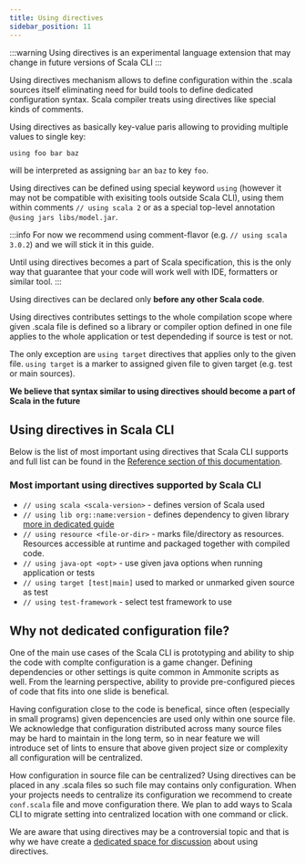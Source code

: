 ```yaml
---
title: Using directives
sidebar_position: 11
---
```


:::warning
Using directives is an experimental language extension that may change in future versions of Scala CLI
:::

Using directives mechanism allows to define configuration within the .scala sources itself eliminating need for build tools to define dedicated configuration syntax. Scala compiler treats using directives like special kinds of comments.

Using directives as basically key-value paris allowing to providing multiple values to single key:

```scala
using foo bar baz
```

will be interpreted as assigning `bar` an `baz` to key `foo`.

Using directives can be defined using special keyword `using` (however it may not be compatible with exisiting tools outside Scala CLI), using them within comments `// using scala 2` or as a special top-level annotation `@using jars libs/model.jar`.

:::info
For now we recommend using comment-flavor (e.g. `// using scala 3.0.2`) and we will stick it in this guide.

Until using directives becomes a part of Scala specification, this is the only way that guarantee that your code will work well with IDE, formatters or similar tool.
:::

Using directives can be declared only **before any other Scala code**.

Using directives contributes settings to the whole compilation scope where given .scala file is defined so a library or compiler option defined in one file applies to the whole application or test dependeding if source is test or not.

The only exception are `using target` directives that applies only to the given file. `using target` is a marker to assigned given file to given target (e.g. test or main sources).

**We believe that syntax similar to using directives should become a part of Scala in the future**

## Using directives in Scala CLI

Below is the list of most important using directives that Scala CLI supports and full list can be found in the [Reference section of this documentation](./reference/directives.md).

### Most important using directives supported by Scala CLI

- `// using scala <scala-version>` - defines version of Scala used
- `// using lib org::name:version` - defines dependency to given library [more in dedicated guide](http://localhost:3000/docs/guides/dependencies)
- `// using resource <file-or-dir>` - marks file/directory as resources. Resources accessible at runtime and packaged together with compiled code.
- `// using java-opt <opt>` - use given java options when running application or tests
- `// using target [test|main]` used to marked or unmarked given source as test
- `// using test-framework` - select test framework to use

## Why not dedicated configuration file?

One of the main use cases of the Scala CLI is prototyping and ability to ship the code with complte configuration is a game changer. Defining dependencies or other settings is quite common in Ammonite scripts as well. From the learning perspective, ability to provide pre-configured pieces of code that fits into one slide is benefical.

Having configuration close to the code is benefical, since often (especially in small programs) given depencencies are used only within one source file. We acknowledge that configuration distributed across many source files may be hard to maintain in the long term, so in near feature we will introduce set of lints to ensure that above given project size or complexity all configuration will be centralized.

How configuration in source file can be centralized? Using directives can be placed in any .scala files so such file may contains only configuration. When your projects needs to centralize its configuration we recommend to create `conf.scala` file and move configuration there. We plan to add ways to Scala CLI to migrate setting into centralized location with one command or click.

We are aware that using directives may be a controversial topic and that is why we have create a [dedicated space for discussion](https://github.com/VirtusLab/scala-cli/discussions/categories/using-directives-and-cmd-configuration-options) about using directives.
